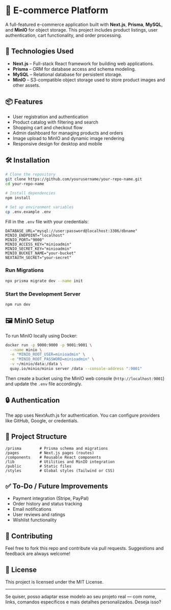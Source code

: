 # 🛒 E-commerce Platform

A full-featured e-commerce application built with **Next.js**, **Prisma**, **MySQL**, and **MinIO** for object storage. This project includes product listings, user authentication, cart functionality, and order processing.

## 🚀 Technologies Used

* **Next.js** – Full-stack React framework for building web applications.
* **Prisma** – ORM for database access and schema modeling.
* **MySQL** – Relational database for persistent storage.
* **MinIO** – S3-compatible object storage used to store product images and other assets.

## 📦 Features

* User registration and authentication
* Product catalog with filtering and search
* Shopping cart and checkout flow
* Admin dashboard for managing products and orders
* Image upload to MinIO and dynamic image rendering
* Responsive design for desktop and mobile

## 🛠️ Installation

```bash
# Clone the repository
git clone https://github.com/yourusername/your-repo-name.git
cd your-repo-name

# Install dependencies
npm install

# Set up environment variables
cp .env.example .env
```

Fill in the `.env` file with your credentials:

```env
DATABASE_URL="mysql://user:password@localhost:3306/dbname"
MINIO_ENDPOINT="localhost"
MINIO_PORT="9000"
MINIO_ACCESS_KEY="minioadmin"
MINIO_SECRET_KEY="minioadmin"
MINIO_BUCKET_NAME="your-bucket"
NEXTAUTH_SECRET="your-secret"
```

### Run Migrations

```bash
npx prisma migrate dev --name init
```

### Start the Development Server

```bash
npm run dev
```

## 🖼️ MinIO Setup

To run MinIO locally using Docker:

```bash
docker run -p 9000:9000 -p 9001:9001 \
  --name minio \
  -e "MINIO_ROOT_USER=minioadmin" \
  -e "MINIO_ROOT_PASSWORD=minioadmin" \
  -v ~/minio/data:/data \
  quay.io/minio/minio server /data --console-address ":9001"
```

Then create a bucket using the MinIO web console (`http://localhost:9001`) and update the `.env` file accordingly.

## 🔒 Authentication

The app uses NextAuth.js for authentication. You can configure providers like GitHub, Google, or credentials.

## 📂 Project Structure

```
/prisma        # Prisma schema and migrations
/pages         # Next.js pages (routes)
/components    # Reusable React components
/lib           # Utilities and MinIO integration
/public        # Static files
/styles        # Global styles (Tailwind or CSS)
```


## ✅ To-Do / Future Improvements

* Payment integration (Stripe, PayPal)
* Order history and status tracking
* Email notifications
* User reviews and ratings
* Wishlist functionality

## 🤝 Contributing

Feel free to fork this repo and contribute via pull requests. Suggestions and feedback are always welcome!

## 📄 License

This project is licensed under the MIT License.

---

Se quiser, posso adaptar esse modelo ao seu projeto real — com nome, links, comandos específicos e mais detalhes personalizados. Deseja isso?
